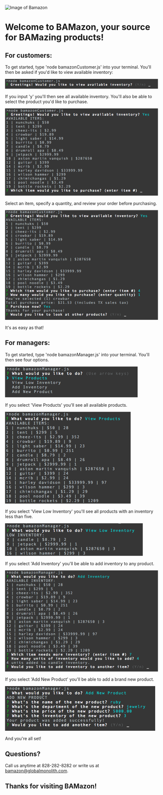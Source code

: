 ![Image of Bamazon](https://pmcdeadline2.files.wordpress.com/2016/01/bamazon_0.jpg)

# Welcome to BAMazon, your source for BAMazing products!

## For customers: 

To get started, type 'node bamazonCustomer.js' into your terminal. You'll then be asked if you'd like to view available inventory:

![c1](assets/c1.png)

If you input 'y' you'll then see all available inventory. You'll also be able to select the product you'd like to purchase.

![c2](assets/c2.png)

Select an item, specify a quantity, and review your order before purchasing. 

![c3](assets/c3.png)

It's as easy as that!

## For managers:

To get started, type 'node bamazonManager.js' into your terminal. You'll then see four options.

![m1](assets/m1.png)

If you select 'View Products' you'll see all available products.

![m2](assets/m2.png)

If you select 'View Low Inventory' you'll see all products with an inventory less than five.

![m3](assets/m3.png)

If you select 'Add Inventory' you'll be able to add inventory to any product.

![m4](assets/m4.png)

If you select 'Add New Product' you'll be able to add a brand new product.

![m5](assets/m5.png)

And you're all set!

## Questions?

Call us anytime at 828-282-8282 or write us at [bamazon@globalmonolith.com](#).

## Thanks for visiting BAMazon!